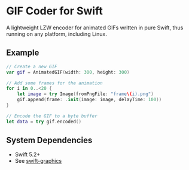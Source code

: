 # GIF Coder for Swift

A lightweight LZW encoder for animated GIFs written in pure Swift, thus running on any platform, including Linux.

## Example
```swift
// Create a new GIF
var gif = AnimatedGIF(width: 300, height: 300)

// Add some frames for the animation
for i in 0..<20 {
    let image = try Image(fromPngFile: "frame\(i).png")
    gif.append(frame: .init(image: image, delayTime: 100))
}

// Encode the GIF to a byte buffer
let data = try gif.encoded()
```

## System Dependencies
* Swift 5.2+
* See [swift-graphics](https://github.com/fwcd/swift-graphics)
